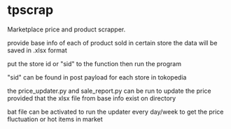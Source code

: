 # tpscrap
Marketplace price and product scrapper. 

provide base info of each of product sold in certain store
the data will be saved in .xlsx format

put the store id or "sid" to the function then run the program

"sid" can be found in post payload for each store in tokopedia

the price_updater.py and sale_report.py can be run to update the price provided that the xlsx file from base info exist on directory

bat file can be activated to run the updater every day/week to get the price fluctuation or hot items in market
